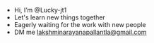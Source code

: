 - Hi, I’m @Lucky-jt1
- Let's learn new things together
- Eagerly waiting for the work with new people
- DM me lakshminarayanapallantla@gmail.com

<!---
Lucky-jt1/Lucky-jt1 is a ✨ special ✨ repository because its `README.md` (this file) appears on your GitHub profile.
You can click the Preview link to take a look at your changes.
--->
